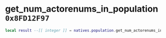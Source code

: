 # get_num_actorenums_in_population `0x8FD12F97`

```lua
local result --[[ integer ]] = natives.population.get_num_actorenums_in_population(_unk0 --[[ integer ]])
```